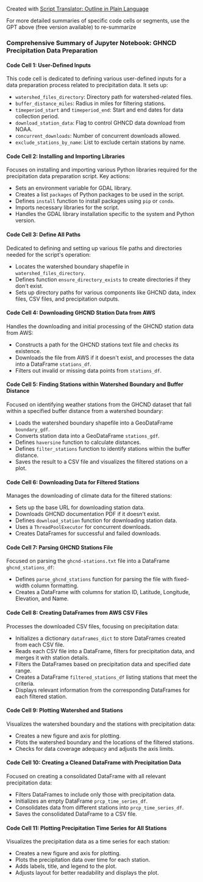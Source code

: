 Created with [Script Translator: Outline in Plain Language](https://github.com/billk-FM/HEC-Commander/blob/main/ChatGPT%20Examples/08_Script_Translator_-_Outline_in_Plain_Language.md)

For more detailed summaries of specific code cells or segments, use the GPT above (free version available) to re-summarize

### Comprehensive Summary of Jupyter Notebook: GHNCD Precipitation Data Preparation

#### Code Cell 1: User-Defined Inputs
This code cell is dedicated to defining various user-defined inputs for a data preparation process related to precipitation data. It sets up:
- `watershed_files_directory`: Directory path for watershed-related files.
- `buffer_distance_miles`: Radius in miles for filtering stations.
- `timeperiod_start` and `timeperiod_end`: Start and end dates for data collection period.
- `download_station_data`: Flag to control GHNCD data download from NOAA.
- `concurrent_downloads`: Number of concurrent downloads allowed.
- `exclude_stations_by_name`: List to exclude certain stations by name.

#### Code Cell 2: Installing and Importing Libraries
Focuses on installing and importing various Python libraries required for the precipitation data preparation script. Key actions:
- Sets an environment variable for GDAL library.
- Creates a list `packages` of Python packages to be used in the script.
- Defines `install` function to install packages using `pip` or `conda`.
- Imports necessary libraries for the script.
- Handles the GDAL library installation specific to the system and Python version.

#### Code Cell 3: Define All Paths
Dedicated to defining and setting up various file paths and directories needed for the script's operation:
- Locates the watershed boundary shapefile in `watershed_files_directory`.
- Defines function `ensure_directory_exists` to create directories if they don't exist.
- Sets up directory paths for various components like GHCND data, index files, CSV files, and precipitation outputs.

#### Code Cell 4: Downloading GHCND Station Data from AWS
Handles the downloading and initial processing of the GHCND station data from AWS:
- Constructs a path for the GHCND stations text file and checks its existence.
- Downloads the file from AWS if it doesn't exist, and processes the data into a DataFrame `stations_df`.
- Filters out invalid or missing data points from `stations_df`.

#### Code Cell 5: Finding Stations within Watershed Boundary and Buffer Distance
Focused on identifying weather stations from the GHCND dataset that fall within a specified buffer distance from a watershed boundary:
- Loads the watershed boundary shapefile into a GeoDataFrame `boundary_gdf`.
- Converts station data into a GeoDataFrame `stations_gdf`.
- Defines `haversine` function to calculate distances.
- Defines `filter_stations` function to identify stations within the buffer distance.
- Saves the result to a CSV file and visualizes the filtered stations on a plot.

#### Code Cell 6: Downloading Data for Filtered Stations
Manages the downloading of climate data for the filtered stations:
- Sets up the base URL for downloading station data.
- Downloads GHCND documentation PDF if it doesn't exist.
- Defines `download_station` function for downloading station data.
- Uses a `ThreadPoolExecutor` for concurrent downloads.
- Creates DataFrames for successful and failed downloads.

#### Code Cell 7: Parsing GHCND Stations File
Focused on parsing the `ghcnd-stations.txt` file into a DataFrame `ghcnd_stations_df`:
- Defines `parse_ghcnd_stations` function for parsing the file with fixed-width column formatting.
- Creates a DataFrame with columns for station ID, Latitude, Longitude, Elevation, and Name.

#### Code Cell 8: Creating DataFrames from AWS CSV Files
Processes the downloaded CSV files, focusing on precipitation data:
- Initializes a dictionary `dataframes_dict` to store DataFrames created from each CSV file.
- Reads each CSV file into a DataFrame, filters for precipitation data, and merges it with station details.
- Filters the DataFrames based on precipitation data and specified date range.
- Creates a DataFrame `filtered_stations_df` listing stations that meet the criteria.
- Displays relevant information from the corresponding DataFrames for each filtered station.

#### Code Cell 9: Plotting Watershed and Stations
Visualizes the watershed boundary and the stations with precipitation data:
- Creates a new figure and axis for plotting.
- Plots the watershed boundary and the locations of the filtered stations.
- Checks for data coverage adequacy and adjusts the axis limits.

#### Code Cell 10: Creating a Cleaned DataFrame with Precipitation Data
Focused on creating a consolidated DataFrame with all relevant precipitation data:
- Filters DataFrames to include only those with precipitation data.
- Initializes an empty DataFrame `prcp_time_series_df`.
- Consolidates data from different stations into `prcp_time_series_df`.
- Saves the consolidated DataFrame to a CSV file.

#### Code Cell 11: Plotting Precipitation Time Series for All Stations
Visualizes the precipitation data as a time series for each station:
- Creates a new figure and axis for plotting.
- Plots the precipitation data over time for each station.
- Adds labels, title, and legend to the plot.
- Adjusts layout for better readability and displays the plot.
